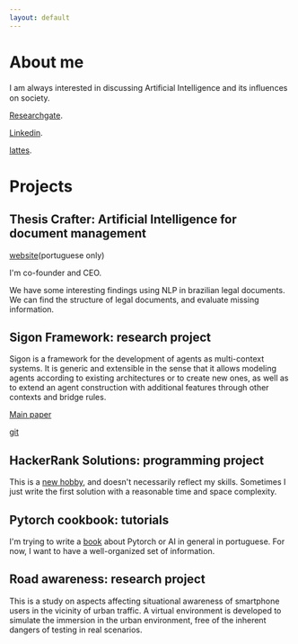 ```yaml
---
layout: default
---
```


# About me


I am always interested in discussing Artiﬁcial Intelligence and its inﬂuences on society.

[Researchgate](https://www.researchgate.net/profile/Thiago-Gelaim).

[Linkedin](https://www.linkedin.com/in/gelaim/).

[lattes](http://lattes.cnpq.br/8149102296681094).

# Projects


## Thesis Crafter: Artificial Intelligence for document management

[website](https://www.thesiscrafter.com/)(portuguese only)

I'm co-founder and CEO.

We have some interesting findings using NLP in brazilian legal documents.
We can find the structure of legal documents, and evaluate missing information.

## Sigon Framework: research project

Sigon is a framework for the development of agents as multi-context systems. It is generic and extensible in the sense that it allows modeling agents according to existing architectures or to create new ones, as well as to extend an agent construction with additional features through other contexts and bridge rules.


[Main paper](https://www.sciencedirect.com/science/article/abs/pii/S0957417418307000) 

[git](https://github.com/sigon-lang/sigon-lang)

## HackerRank Solutions: programming project

This is a [new hobby](https://github.com/gelaim/HackerRank), and doesn't necessarily reflect my skills. Sometimes I just write the first solution with a reasonable time and space complexity. 


## Pytorch cookbook: tutorials

I'm trying to write a [book](https://github.com/gelaim/pytorch-cookbook) about Pytorch or AI in general in portuguese. 
For now, I want to have a well-organized set of information.


## Road awareness: research project

This is a study on aspects affecting situational awareness of smartphone users in the vicinity of urban traffic.
A virtual environment is developed to simulate the immersion in the urban environment, 
free of the inherent dangers of testing in real scenarios.


